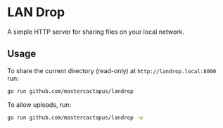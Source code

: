 # LAN Drop

A simple HTTP server for sharing files on your local network.

## Usage

To share the current directory (read-only) at `http://landrop.local:8000` run:

```bash
go run github.com/mastercactapus/landrop
```

To allow uploads, run:

```bash
go run github.com/mastercactapus/landrop -w
```
